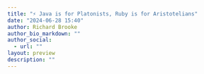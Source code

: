 ```yaml
---
title: "⚡️ Java is for Platonists, Ruby is for Aristotelians"
date: "2024-06-28 15:40"
author: Richard Brooke
author_bio_markdown: ""
author_social:
  - url: ""
layout: preview
description: ""
---
```

